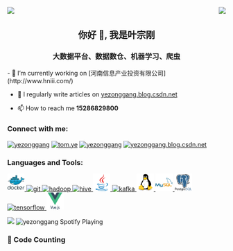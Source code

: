 <p>
  <a href="https://count.getloli.com/"><img src="https://count.getloli.com/get/@:yezonggang"></a>
  <img src="https://weather-icon.journeyad.repl.co/@zhengzhou?v=1" align="right">
</p>
<h2 align="center">你好 👋, 我是叶宗刚</h2>
<h3 align="center">大数据平台、数据数仓、机器学习、爬虫</h3>
- 🔭 I’m currently working on [河南信息产业投资有限公司](http://www.hniii.com/)

- 📝 I regularly write articles on [yezonggang.blog.csdn.net](yezonggang.blog.csdn.net)

- 📫 How to reach me **15286829800**

<h3 align="left">Connect with me:</h3>
<p align="left">
<a href="https://kaggle.com/yezonggang" target="blank"><img align="center" src="https://cdn.jsdelivr.net/npm/simple-icons@3.0.1/icons/kaggle.svg" alt="yezonggang" height="30" width="40" /></a>
<a href="https://fb.com/tom.ye" target="blank"><img align="center" src="https://cdn.jsdelivr.net/npm/simple-icons@3.0.1/icons/facebook.svg" alt="tom.ye" height="30" width="40" /></a>
<a href="https://www.leetcode.com/yezonggang" target="blank"><img align="center" src="https://cdn.jsdelivr.net/npm/simple-icons@3.0.1/icons/leetcode.svg" alt="yezonggang" height="30" width="40" /></a>
<a href="/yezonggang.blog.csdn.net" target="blank"><img align="center" src="https://cdn.jsdelivr.net/npm/simple-icons@3.0.1/icons/rss.svg" alt="yezonggang.blog.csdn.net" height="30" width="40" /></a>
</p>
<h3 align="left">Languages and Tools:</h3>
<p align="left"> <a href="https://www.docker.com/" target="_blank"> <img src="https://raw.githubusercontent.com/devicons/devicon/master/icons/docker/docker-original-wordmark.svg" alt="docker" width="40" height="40"/> </a> <a href="https://git-scm.com/" target="_blank"> <img src="https://www.vectorlogo.zone/logos/git-scm/git-scm-icon.svg" alt="git" width="40" height="40"/> </a> <a href="https://hadoop.apache.org/" target="_blank"> <img src="https://www.vectorlogo.zone/logos/apache_hadoop/apache_hadoop-icon.svg" alt="hadoop" width="40" height="40"/> </a> <a href="https://hive.apache.org/" target="_blank"> <img src="https://www.vectorlogo.zone/logos/apache_hive/apache_hive-icon.svg" alt="hive" width="40" height="40"/> </a> <a href="https://www.java.com" target="_blank"> <img src="https://raw.githubusercontent.com/devicons/devicon/master/icons/java/java-original.svg" alt="java" width="40" height="40"/> </a> <a href="https://kafka.apache.org/" target="_blank"> <img src="https://www.vectorlogo.zone/logos/apache_kafka/apache_kafka-icon.svg" alt="kafka" width="40" height="40"/> </a> <a href="https://www.linux.org/" target="_blank"> <img src="https://raw.githubusercontent.com/devicons/devicon/master/icons/linux/linux-original.svg" alt="linux" width="40" height="40"/> </a> <a href="https://www.mysql.com/" target="_blank"> <img src="https://raw.githubusercontent.com/devicons/devicon/master/icons/mysql/mysql-original-wordmark.svg" alt="mysql" width="40" height="40"/> </a> <a href="https://www.postgresql.org" target="_blank"> <img src="https://raw.githubusercontent.com/devicons/devicon/master/icons/postgresql/postgresql-original-wordmark.svg" alt="postgresql" width="40" height="40"/> </a> <a href="https://www.tensorflow.org" target="_blank"> <img src="https://www.vectorlogo.zone/logos/tensorflow/tensorflow-icon.svg" alt="tensorflow" width="40" height="40"/> </a> <a href="https://vuejs.org/" target="_blank"> <img src="https://raw.githubusercontent.com/devicons/devicon/master/icons/vuejs/vuejs-original-wordmark.svg" alt="vuejs" width="40" height="40"/> </a> </p>
<img src="https://github-readme-stats.vercel.app/api?username=yezonggang&show_icons=true&theme=dracula" />
<img src="https://now-playing-codestackr.vercel.app/api/spotify-playing" alt="yezonggang Spotify Playing" width="350" />

### :dart: Code Counting

